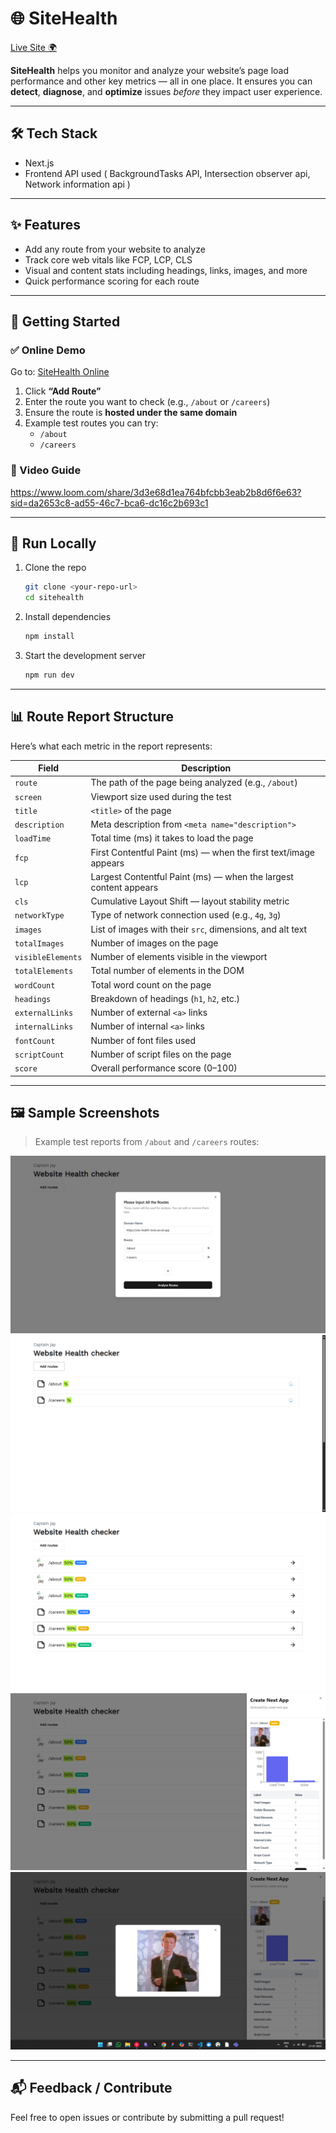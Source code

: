 # 🌐 SiteHealth

[Live Site 🌍](https://site-health-tsnb.vercel.app/)

**SiteHealth** helps you monitor and analyze your website’s page load performance and other key metrics — all in one place. It ensures you can **detect**, **diagnose**, and **optimize** issues *before* they impact user experience.

---

## 🛠️ Tech Stack

* Next.js
* Frontend API used ( BackgroundTasks API, Intersection observer api, Network information api )
  
---

## ✨ Features

- Add any route from your website to analyze
- Track core web vitals like FCP, LCP, CLS
- Visual and content stats including headings, links, images, and more
- Quick performance scoring for each route

---

## 🚀 Getting Started

### ✅ Online Demo

Go to: [SiteHealth Online](https://site-health-tsnb.vercel.app/)

1. Click **“Add Route”**
2. Enter the route you want to check (e.g., `/about` or `/careers`)
3. Ensure the route is **hosted under the same domain**
4. Example test routes you can try:
   - `/about`
   - `/careers`

### 🎥 Video Guide

https://www.loom.com/share/3d3e68d1ea764bfcbb3eab2b8d6f6e63?sid=da2653c8-ad55-46c7-bca6-dc16c2b693c1

---

## 🧪 Run Locally

1. Clone the repo  
   ```bash
   git clone <your-repo-url>
   cd sitehealth
   ````

2. Install dependencies

   ```bash
   npm install
   ```

3. Start the development server

   ```bash
   npm run dev
   ```

---

## 📊 Route Report Structure

Here’s what each metric in the report represents:

| Field             | Description                                                      |
| ----------------- | ---------------------------------------------------------------- |
| `route`           | The path of the page being analyzed (e.g., `/about`)             |
| `screen`          | Viewport size used during the test                               |
| `title`           | `<title>` of the page                                            |
| `description`     | Meta description from `<meta name="description">`                |
| `loadTime`        | Total time (ms) it takes to load the page                        |
| `fcp`             | First Contentful Paint (ms) — when the first text/image appears  |
| `lcp`             | Largest Contentful Paint (ms) — when the largest content appears |
| `cls`             | Cumulative Layout Shift — layout stability metric                |
| `networkType`     | Type of network connection used (e.g., `4g`, `3g`)               |
| `images`          | List of images with their `src`, dimensions, and alt text        |
| `totalImages`     | Number of images on the page                                     |
| `visibleElements` | Number of elements visible in the viewport                       |
| `totalElements`   | Total number of elements in the DOM                              |
| `wordCount`       | Total word count on the page                                     |
| `headings`        | Breakdown of headings (`h1`, `h2`, etc.)                         |
| `externalLinks`   | Number of external `<a>` links                                   |
| `internalLinks`   | Number of internal `<a>` links                                   |
| `fontCount`       | Number of font files used                                        |
| `scriptCount`     | Number of script files on the page                               |
| `score`           | Overall performance score (0–100)                                |

---

## 🖼️ Sample Screenshots

> Example test reports from `/about` and `/careers` routes:

![Report Screenshot 1](./public/ss01.png)
![Report Screenshot 2](./public/ss02.png)
![Report Screenshot 3](./public/ss03.png)
![Report Screenshot 4](./public/ss04.png)
![Report Screenshot 5](./public/ss05.png)

---

## 📬 Feedback / Contribute

Feel free to open issues or contribute by submitting a pull request!
